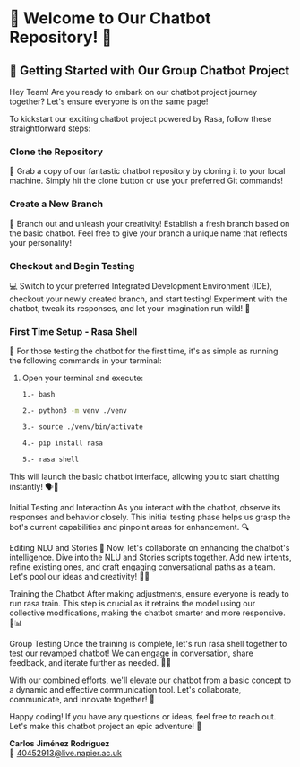 # 🌟 Welcome to Our Chatbot Repository! 🌟

## 👥 Getting Started with Our Group Chatbot Project

Hey Team! Are you ready to embark on our chatbot project journey together? Let's ensure everyone is on the same page!

To kickstart our exciting chatbot project powered by Rasa, follow these straightforward steps:

### Clone the Repository
🧬 Grab a copy of our fantastic chatbot repository by cloning it to your local machine. Simply hit the clone button or use your preferred Git commands!

### Create a New Branch
🌱 Branch out and unleash your creativity! Establish a fresh branch based on the basic chatbot. Feel free to give your branch a unique name that reflects your personality!

### Checkout and Begin Testing
💻 Switch to your preferred Integrated Development Environment (IDE), checkout your newly created branch, and start testing! Experiment with the chatbot, tweak its responses, and let your imagination run wild! 🎉

### First Time Setup - Rasa Shell
🤖 For those testing the chatbot for the first time, it's as simple as running the following commands in your terminal:

1. Open your terminal and execute:
   ```bash
   1.- bash
      ```
      ```bash
   2.- python3 -m venv ./venv
     ```
    ```bash
   3.- source ./venv/bin/activate
    ```
    ```bash
   4.- pip install rasa
    ```
   ```bash
   5.- rasa shell
    ```


This will launch the basic chatbot interface, allowing you to start chatting instantly! 🗣️💬

Initial Testing and Interaction
As you interact with the chatbot, observe its responses and behavior closely. This initial testing phase helps us grasp the bot's current capabilities and pinpoint areas for enhancement. 🔍

Editing NLU and Stories
📝 Now, let's collaborate on enhancing the chatbot's intelligence. Dive into the NLU and Stories scripts together. Add new intents, refine existing ones, and craft engaging conversational paths as a team. Let's pool our ideas and creativity! 🧠💡

Training the Chatbot
After making adjustments, ensure everyone is ready to run rasa train. This step is crucial as it retrains the model using our collective modifications, making the chatbot smarter and more responsive. 🚂📊

Group Testing
Once the training is complete, let's run rasa shell together to test our revamped chatbot! We can engage in conversation, share feedback, and iterate further as needed. 🚀🔄

With our combined efforts, we'll elevate our chatbot from a basic concept to a dynamic and effective communication tool. Let's collaborate, communicate, and innovate together! 💬

Happy coding! If you have any questions or ideas, feel free to reach out. Let's make this chatbot project an epic adventure! 🤖


**Carlos Jiménez Rodríguez**  
  📧 40452913@live.napier.ac.uk
